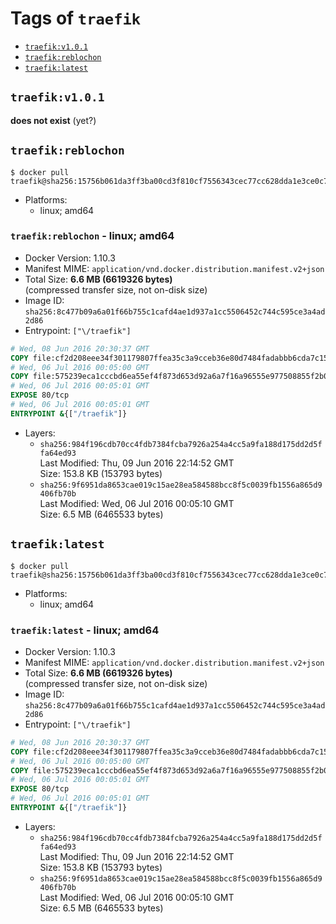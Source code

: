 <!-- THIS FILE IS GENERATED VIA '.template-helpers/generate-tag-details.pl' -->

# Tags of `traefik`

-	[`traefik:v1.0.1`](#traefikv101)
-	[`traefik:reblochon`](#traefikreblochon)
-	[`traefik:latest`](#traefiklatest)

## `traefik:v1.0.1`

**does not exist** (yet?)

## `traefik:reblochon`

```console
$ docker pull traefik@sha256:15756b061da3ff3ba00cd3f810cf7556343cec77cc628dda1e3ce0c72b8a157f
```

-	Platforms:
	-	linux; amd64

### `traefik:reblochon` - linux; amd64

-	Docker Version: 1.10.3
-	Manifest MIME: `application/vnd.docker.distribution.manifest.v2+json`
-	Total Size: **6.6 MB (6619326 bytes)**  
	(compressed transfer size, not on-disk size)
-	Image ID: `sha256:8c477b09a6a01f66b755c1cafd4ae1d937a1cc5506452c744c595ce3a4ad2d86`
-	Entrypoint: `["\/traefik"]`

```dockerfile
# Wed, 08 Jun 2016 20:30:37 GMT
COPY file:cf2d208eee34f301179807ffea35c3a9cceb36e80d7484fadabbb6cda7c15bfb in /etc/ssl/certs/
# Wed, 06 Jul 2016 00:05:00 GMT
COPY file:575239eca1cccbd6ea55ef4f873d653d92a6a7f16a96555e977508855f2b09cb in /
# Wed, 06 Jul 2016 00:05:01 GMT
EXPOSE 80/tcp
# Wed, 06 Jul 2016 00:05:01 GMT
ENTRYPOINT &{["/traefik"]}
```

-	Layers:
	-	`sha256:984f196cdb70cc4fdb7384fcba7926a254a4cc5a9fa188d175dd2d5ffa64ed93`  
		Last Modified: Thu, 09 Jun 2016 22:14:52 GMT  
		Size: 153.8 KB (153793 bytes)
	-	`sha256:9f6951da8653cae019c15ae28ea584588bcc8f5c0039fb1556a865d9406fb70b`  
		Last Modified: Wed, 06 Jul 2016 00:05:10 GMT  
		Size: 6.5 MB (6465533 bytes)

## `traefik:latest`

```console
$ docker pull traefik@sha256:15756b061da3ff3ba00cd3f810cf7556343cec77cc628dda1e3ce0c72b8a157f
```

-	Platforms:
	-	linux; amd64

### `traefik:latest` - linux; amd64

-	Docker Version: 1.10.3
-	Manifest MIME: `application/vnd.docker.distribution.manifest.v2+json`
-	Total Size: **6.6 MB (6619326 bytes)**  
	(compressed transfer size, not on-disk size)
-	Image ID: `sha256:8c477b09a6a01f66b755c1cafd4ae1d937a1cc5506452c744c595ce3a4ad2d86`
-	Entrypoint: `["\/traefik"]`

```dockerfile
# Wed, 08 Jun 2016 20:30:37 GMT
COPY file:cf2d208eee34f301179807ffea35c3a9cceb36e80d7484fadabbb6cda7c15bfb in /etc/ssl/certs/
# Wed, 06 Jul 2016 00:05:00 GMT
COPY file:575239eca1cccbd6ea55ef4f873d653d92a6a7f16a96555e977508855f2b09cb in /
# Wed, 06 Jul 2016 00:05:01 GMT
EXPOSE 80/tcp
# Wed, 06 Jul 2016 00:05:01 GMT
ENTRYPOINT &{["/traefik"]}
```

-	Layers:
	-	`sha256:984f196cdb70cc4fdb7384fcba7926a254a4cc5a9fa188d175dd2d5ffa64ed93`  
		Last Modified: Thu, 09 Jun 2016 22:14:52 GMT  
		Size: 153.8 KB (153793 bytes)
	-	`sha256:9f6951da8653cae019c15ae28ea584588bcc8f5c0039fb1556a865d9406fb70b`  
		Last Modified: Wed, 06 Jul 2016 00:05:10 GMT  
		Size: 6.5 MB (6465533 bytes)

